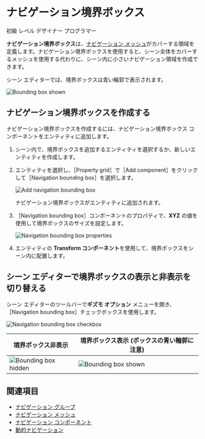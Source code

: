 # ナビゲーション境界ボックス

<span class="badge text-bg-primary">初級</span>
<span class="badge text-bg-success">レベル デザイナー</span>
<span class="badge text-bg-success">プログラマー</span>

**ナビゲーション境界ボックス**は、[ナビゲーション メッシュ](navigation-meshes.md)がカバーする領域を定義します。ナビゲーション境界ボックスを使用すると、シーン全体をカバーするメッシュを使用する代わりに、シーン内に小さいナビゲーション領域を作成できます。

シーン エディターでは、境界ボックスは青い輪郭で表示されます。

![Bounding box shown](media/navigation-bounding-box-on.jpg)

## ナビゲーション境界ボックスを作成する

ナビゲーション境界ボックスを作成するには、ナビゲーション境界ボックス コンポーネントをエンティティに追加します。

1. シーン内で、境界ボックスを追加するエンティティを選択するか、新しいエンティティを作成します。

2. エンティティを選択し、［Property grid］で［Add component］をクリックして［Navigation bounding box］を選択します。

    ![Add navigation bounding box](media/add-navigation-bounding-box.png)

    ナビゲーション境界ボックスがエンティティに追加されます。

3. ［Navigation bounding box］コンポーネントのプロパティで、**XYZ** の値を使用して境界ボックスのサイズを設定します。

    ![Navigation bounding box properties](media/navigation-bounding-box-properties.png)

4. エンティティの **Transform コンポーネント**を使用して、境界ボックスをシーン内に配置します。

## シーン エディターで境界ボックスの表示と非表示を切り替える

シーン エディターのツールバーで**ギズモ オプション** メニューを開き、［Navigation bounding box］チェックボックスを使用します。

![Navigation bounding box checkbox](media/navigation-bounding-box-checkbox.png)

| 境界ボックス非表示 | 境界ボックス表示 (ボックスの青い輪郭に注意)
|----------------------|------------
|![Bounding box hidden](media/navigation-bounding-box-off.jpg)| ![Bounding box shown](media/navigation-bounding-box-on.jpg)

## 関連項目

* [ナビゲーション グループ](navigation-groups.md)
* [ナビゲーション メッシュ](navigation-meshes.md)
* [ナビゲーション コンポーネント](navigation-components.md)
* [動的ナビゲーション](dynamic-navigation.md)
